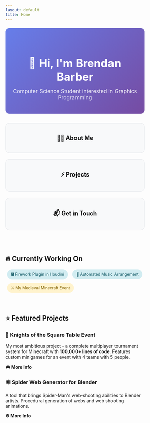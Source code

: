 ```yaml
---
layout: default
title: Home
---
```


<style>
/* Dark mode styles */
@media (prefers-color-scheme: dark) {
  body {
    background-color: #0d1117 !important;
    color: #c9d1d9 !important;
  }
  
  h1, h2, h3, h4, h5, h6 {
    color: #f0f6fc !important;
  }
  
  a {
    color: #58a6ff !important;
  }
  
  a:hover {
    color: #79c0ff !important;
  }
  
  hr {
    border-color: #30363d !important;
  }
  
  blockquote {
    border-left-color: #30363d !important;
    color: #8b949e !important;
  }
}

/* Global link styling - no underlines */
a {
  text-decoration: none !important;
}

a:hover {
  text-decoration: none !important;
}

/* Global margin styling - 25% on each side */
body {
  max-width: 50%;
  margin: 0 auto;
  padding: 0 20px;
  box-sizing: border-box;
}

/* Hero section styling */
.hero-section {
  text-align: center;
  padding: 40px 20px;
  margin: 20px 0;
  border-radius: 12px;
  background: linear-gradient(135deg, #667eea 0%, #764ba2 100%);
  color: white;
}

.hero-title {
  font-size: 2.5em;
  margin-bottom: 10px;
  font-weight: bold;
}

.hero-subtitle {
  font-size: 1.2em;
  opacity: 0.9;
  margin-bottom: 0;
}

/* Navigation cards */
.nav-grid {
  display: grid;
  grid-template-columns: repeat(auto-fit, minmax(250px, 1fr));
  gap: 20px;
  margin: 30px 0;
}

.nav-card {
  border: 1px solid var(--border-color, #e1e4e8);
  border-radius: 12px;
  padding: 25px;
  text-align: center;
  transition: transform 0.2s, box-shadow 0.2s;
  background: var(--card-bg, #f8f9fa);
  text-decoration: none;
  color: inherit;
}

.nav-card:hover {
  transform: translateY(-5px);
  box-shadow: 0 8px 25px rgba(0,0,0,0.15);
  text-decoration: none;
  color: inherit;
}

.nav-card h3 {
  margin: 10px 0;
  font-size: 1.3em;
}

.nav-card p {
  margin: 0;
  opacity: 0.8;
  font-size: 0.95em;
}

/* Status indicators */
.status-indicator {
  display: inline-flex;
  align-items: center;
  gap: 8px;
  padding: 8px 12px;
  border-radius: 20px;
  font-size: 0.9em;
  margin: 5px;
}

.status-active {
  background: #d1ecf1;
  color: #0c5460;
}

.status-learning {
  background: #fff3cd;
  color: #856404;
}

/* Quick stats */
.quick-stats {
  display: grid;
  grid-template-columns: repeat(auto-fit, minmax(200px, 1fr));
  gap: 15px;
  margin: 25px 0;
}

.stat-item {
  text-align: center;
  padding: 15px;
  border-radius: 8px;
  background: var(--card-bg, #f8f9fa);
  border: 1px solid var(--border-color, #e1e4e8);
}

.stat-number {
  font-size: 1.8em;
  font-weight: bold;
  color: #0366d6;
  display: block;
}

.stat-label {
  font-size: 0.9em;
  opacity: 0.8;
  margin-top: 5px;
}

/* Dark mode overrides */
@media (prefers-color-scheme: dark) {
  .nav-card {
    --border-color: #30363d;
    --card-bg: #161b22;
    border-color: #30363d;
    background: #161b22;
  }
  
  .stat-item {
    --border-color: #30363d;
    --card-bg: #161b22;
    border-color: #30363d;
    background: #161b22;
  }
  
  .status-active {
    background: #1f2937;
    color: #60a5fa;
  }
  
  .status-learning {
    background: #374151;
    color: #fbbf24;
  }
  
  .stat-number {
    color: #58a6ff;
  }
}

/* Mobile responsiveness */
@media (max-width: 768px) {
  body {
    max-width: 90%;
    padding: 0 10px;
  }
}
</style>

<div class="hero-section">
  <h1 class="hero-title">👋 Hi, I'm Brendan Barber</h1>
  <p class="hero-subtitle">Computer Science Student interested in Graphics Programming </p>
</div>

<div class="nav-grid">
  <a href="./about" class="nav-card">
    <h3>🧑‍💻 About Me</h3>
  </a>
  
  <a href="./projects" class="nav-card">
    <h3>⚡ Projects</h3>
  </a>
  
  <a href="./contact" class="nav-card">
    <h3>📬 Get in Touch</h3>
  </a>
</div>

<br>

## 🔥 Currently Working On

<span class="status-indicator status-active">🎆 Firework Plugin in Houdini</span>
<span class="status-indicator status-active">🎼 Automated Music Arrangement</span>
<span class="status-indicator status-learning">⚔️ My Medieval Minecraft Event</span>

<br>

## ⭐ Featured Projects

### 🏰 Knights of the Square Table Event
My most ambitious project - a complete multiplayer tournament system for Minecraft with **100,000+ lines of code**. Features custom minigames for an event with 4 teams with 5 people.

**[🎮 More Info](./projects#-knights-of-the-square-table-event)**

### 🕸️ Spider Web Generator for Blender
A tool that brings Spider-Man's web-shooting abilities to Blender artists. Procedural generation of webs and web shooting animations.

**[⚙️ More Info](./projects#-spider-web-shot-generator-for-blender)**